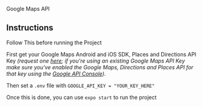 Google Maps API

## Instructions

Follow This before running the Project

First get your Google Maps Android and iOS SDK, Places and Directions API Key _(request one [here](https://developers.google.com/maps/documentation/directions/get-api-key); if you're using an existing Google Maps API Key make sure you've enabled the Google Maps,  Directions and Places API for that key using the [Google API Console](https://console.developers.google.com/apis/))_.

Then set a `.env` file with `GOOGLE_API_KEY = "YOUR_KEY_HERE"`

Once this is done, you can use `expo start` to run the project


